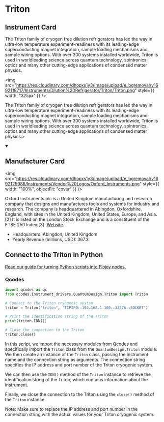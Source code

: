 
# Triton

## Instrument Card

<div className="flex">

<div>

The Triton family of cryogen free dilution refrigerators has led
the way in ultra-low temperature experiment-readiness with its
leading-edge superconducting magnet integration, sample loading
mechanisms and sample wiring options.
With over 300 systems installed worldwide, Triton is used in worldleading science across quantum technology, spintronics, optics and
many other cutting-edge applications of condensed matter physics.

</div>

<img src="https://res.cloudinary.com/dhopxs1y3/image/upload/e_bgremoval/v1692118717/Instruments/Dilution%20Refrigerator/Triton/Triton.png" style={{ width: "325px" }} />

</div>

The Triton family of cryogen free dilution refrigerators has led
the way in ultra-low temperature experiment-readiness with its
leading-edge superconducting magnet integration, sample loading
mechanisms and sample wiring options.
With over 300 systems installed worldwide, Triton is used in worldleading science across quantum technology, spintronics, optics and
many other cutting-edge applications of condensed matter physics.>

<details open>
<summary><h2>Manufacturer Card</h2></summary>

<img src="https://res.cloudinary.com/dhopxs1y3/image/upload/e_bgremoval/v1692125988/Instruments/Vendor%20Logos/Oxford_Instruments.png" style={{ width: "100%", objectFit: "cover" }} />

Oxford Instruments plc is a United Kingdom manufacturing and research company that designs and manufactures tools and systems for industry and research. The company is headquartered in Abingdon, Oxfordshire, England, with sites in the United Kingdom, United States, Europe, and Asia.[2] It is listed on the London Stock Exchange and is a constituent of the FTSE 250 Index.[3]. <a href="https://www.oxinst.com/">Website</a>.

<ul>
  <li>Headquarters: Abingdon, United Kingdom</li>
  <li>Yearly Revenue (millions, USD): 367.3</li>
</ul>
</details>

## Connect to the Triton in Python

[Read our guide for turning Python scripts into Flojoy nodes.](https://docs.flojoy.ai/custom-nodes/creating-custom-node/)


### Qcodes


```python
import qcodes as qc
from qcodes.instrument_drivers.QuantumDesign.Triton import Triton

# Connect to the Triton cryogenic system
triton = Triton("triton", "TCPIP0::192.168.1.100::33576::SOCKET")

# Print the identification string of the Triton
print(triton.IDN())

# Close the connection to the Triton
triton.close()
```

In this script, we import the necessary modules from Qcodes and specifically import the `Triton` class from the `QuantumDesign.Triton` module. We then create an instance of the `Triton` class, passing the instrument name and the connection string as arguments. The connection string specifies the IP address and port number of the Triton cryogenic system.

We can then use the `IDN()` method of the `Triton` instance to retrieve the identification string of the Triton, which contains information about the instrument.

Finally, we close the connection to the Triton using the `close()` method of the `Triton` instance.

Note: Make sure to replace the IP address and port number in the connection string with the actual values for your Triton cryogenic system.

